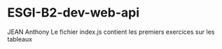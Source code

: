 # ESGI-B2-dev-web-api
JEAN Anthony
Le fichier index.js contient les premiers exercices sur les tableaux
